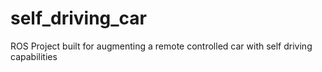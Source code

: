 # self_driving_car
ROS Project built for augmenting a remote controlled car with self driving capabilities 
